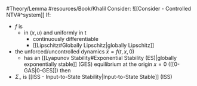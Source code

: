 #Theory/Lemma 
#resources/Book/Khalil 
Consider: ![[Consider - Controlled NTV#^system]]
If:
- $f$ is 
	- in $(x,u)$ and uniformly in t
		- continuously differentiable
		- [[Lipschitz#Globally Lipschitz|globally Lipschitz]]
- the unforced/uncontrolled dynamics $\dot{x}=f(t,x,0)$
	- has an [[Lyapunov Stability#Exponential Stability (ES)|globally exponentially stable]] (GES) equilibrium at the origin $x=0$ ([[0-GAS|0-GES]])
then
- $\Sigma_\circ$ is [[ISS - Input-to-State Stability|Input-to-State Stable]] (ISS)


